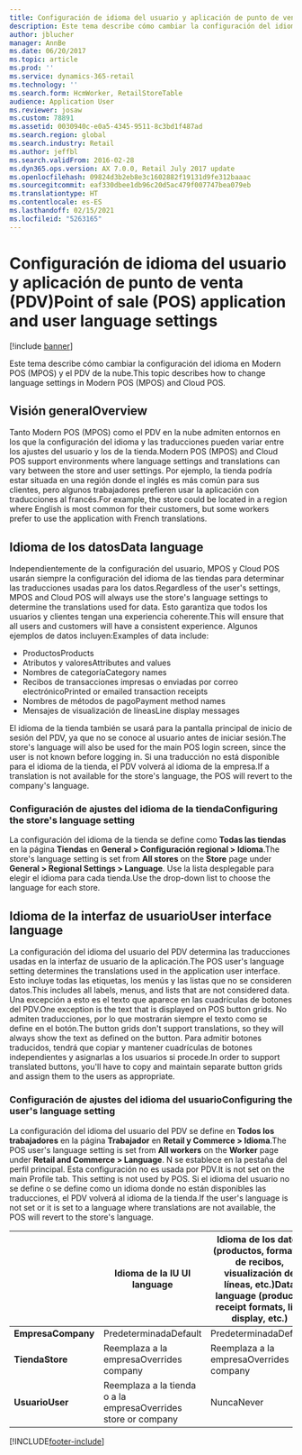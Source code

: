 ```yaml
---
title: Configuración de idioma del usuario y aplicación de punto de venta (PDV)
description: Este tema describe cómo cambiar la configuración del idioma en Modern POS (MPOS) y el PDV de la nube.
author: jblucher
manager: AnnBe
ms.date: 06/20/2017
ms.topic: article
ms.prod: ''
ms.service: dynamics-365-retail
ms.technology: ''
ms.search.form: HcmWorker, RetailStoreTable
audience: Application User
ms.reviewer: josaw
ms.custom: 78891
ms.assetid: 0030940c-e0a5-4345-9511-8c3bd1f487ad
ms.search.region: global
ms.search.industry: Retail
ms.author: jeffbl
ms.search.validFrom: 2016-02-28
ms.dyn365.ops.version: AX 7.0.0, Retail July 2017 update
ms.openlocfilehash: 09824d3b2eb8e3c1602882f19131d9fe312baaac
ms.sourcegitcommit: eaf330dbee1db96c20d5ac479f007747bea079eb
ms.translationtype: HT
ms.contentlocale: es-ES
ms.lasthandoff: 02/15/2021
ms.locfileid: "5263165"
---
```

# <a name="point-of-sale-pos-application-and-user-language-settings"></a><span data-ttu-id="768c5-103">Configuración de idioma del usuario y aplicación de punto de venta (PDV)</span><span class="sxs-lookup"><span data-stu-id="768c5-103">Point of sale (POS) application and user language settings</span></span>

[!include [banner](includes/banner.md)]

<span data-ttu-id="768c5-104">Este tema describe cómo cambiar la configuración del idioma en Modern POS (MPOS) y el PDV de la nube.</span><span class="sxs-lookup"><span data-stu-id="768c5-104">This topic describes how to change language settings in Modern POS (MPOS) and Cloud POS.</span></span>

## <a name="overview"></a><span data-ttu-id="768c5-105">Visión general</span><span class="sxs-lookup"><span data-stu-id="768c5-105">Overview</span></span>
<span data-ttu-id="768c5-106">Tanto Modern POS (MPOS) como el PDV en la nube admiten entornos en los que la configuración del idioma y las traducciones pueden variar entre los ajustes del usuario y los de la tienda.</span><span class="sxs-lookup"><span data-stu-id="768c5-106">Modern POS (MPOS) and Cloud POS support environments where language settings and translations can vary between the store and user settings.</span></span> <span data-ttu-id="768c5-107">Por ejemplo, la tienda podría estar situada en una región donde el inglés es más común para sus clientes, pero algunos trabajadores prefieren usar la aplicación con traducciones al francés.</span><span class="sxs-lookup"><span data-stu-id="768c5-107">For example, the store could be located in a region where English is most common for their customers, but some workers prefer to use the application with French translations.</span></span>

## <a name="data-language"></a><span data-ttu-id="768c5-108">Idioma de los datos</span><span class="sxs-lookup"><span data-stu-id="768c5-108">Data language</span></span>

<span data-ttu-id="768c5-109">Independientemente de la configuración del usuario, MPOS y Cloud POS usarán siempre la configuración del idioma de las tiendas para determinar las traducciones usadas para los datos.</span><span class="sxs-lookup"><span data-stu-id="768c5-109">Regardless of the user's settings, MPOS and Cloud POS will always use the store's language settings to determine the translations used for data.</span></span> <span data-ttu-id="768c5-110">Esto garantiza que todos los usuarios y clientes tengan una experiencia coherente.</span><span class="sxs-lookup"><span data-stu-id="768c5-110">This will ensure that all users and customers will have a consistent experience.</span></span> <span data-ttu-id="768c5-111">Algunos ejemplos de datos incluyen:</span><span class="sxs-lookup"><span data-stu-id="768c5-111">Examples of data include:</span></span>

- <span data-ttu-id="768c5-112">Productos</span><span class="sxs-lookup"><span data-stu-id="768c5-112">Products</span></span>
- <span data-ttu-id="768c5-113">Atributos y valores</span><span class="sxs-lookup"><span data-stu-id="768c5-113">Attributes and values</span></span>
- <span data-ttu-id="768c5-114">Nombres de categoría</span><span class="sxs-lookup"><span data-stu-id="768c5-114">Category names</span></span>
- <span data-ttu-id="768c5-115">Recibos de transacciones impresas o enviadas por correo electrónico</span><span class="sxs-lookup"><span data-stu-id="768c5-115">Printed or emailed transaction receipts</span></span>
- <span data-ttu-id="768c5-116">Nombres de métodos de pago</span><span class="sxs-lookup"><span data-stu-id="768c5-116">Payment method names</span></span>
- <span data-ttu-id="768c5-117">Mensajes de visualización de líneas</span><span class="sxs-lookup"><span data-stu-id="768c5-117">Line display messages</span></span>

<span data-ttu-id="768c5-118">El idioma de la tienda también se usará para la pantalla principal de inicio de sesión del PDV, ya que no se conoce al usuario antes de iniciar sesión.</span><span class="sxs-lookup"><span data-stu-id="768c5-118">The store's language will also be used for the main POS login screen, since the user is not known before logging in.</span></span> <span data-ttu-id="768c5-119">Si una traducción no está disponible para el idioma de la tienda, el PDV volverá al idioma de la empresa.</span><span class="sxs-lookup"><span data-stu-id="768c5-119">If a translation is not available for the store's language, the POS will revert to the company's language.</span></span>

### <a name="configuring-the-stores-language-setting"></a><span data-ttu-id="768c5-120">Configuración de ajustes del idioma de la tienda</span><span class="sxs-lookup"><span data-stu-id="768c5-120">Configuring the store's language setting</span></span>

<span data-ttu-id="768c5-121">La configuración del idioma de la tienda se define como **Todas las tiendas** en la página **Tiendas** en **General &gt; Configuración regional &gt; Idioma**.</span><span class="sxs-lookup"><span data-stu-id="768c5-121">The store's language setting is set from **All stores** on the **Store** page under **General &gt; Regional Settings &gt; Language**.</span></span> <span data-ttu-id="768c5-122">Use la lista desplegable para elegir el idioma para cada tienda.</span><span class="sxs-lookup"><span data-stu-id="768c5-122">Use the drop-down list to choose the language for each store.</span></span>

## <a name="user-interface-language"></a><span data-ttu-id="768c5-123">Idioma de la interfaz de usuario</span><span class="sxs-lookup"><span data-stu-id="768c5-123">User interface language</span></span>

<span data-ttu-id="768c5-124">La configuración del idioma del usuario del PDV determina las traducciones usadas en la interfaz de usuario de la aplicación.</span><span class="sxs-lookup"><span data-stu-id="768c5-124">The POS user's language setting determines the translations used in the application user interface.</span></span> <span data-ttu-id="768c5-125">Esto incluye todas las etiquetas, los menús y las listas que no se consideren datos.</span><span class="sxs-lookup"><span data-stu-id="768c5-125">This includes all labels, menus, and lists that are not considered data.</span></span> <span data-ttu-id="768c5-126">Una excepción a esto es el texto que aparece en las cuadrículas de botones del PDV.</span><span class="sxs-lookup"><span data-stu-id="768c5-126">One exception is the text that is displayed on POS button grids.</span></span> <span data-ttu-id="768c5-127">No admiten traducciones, por lo que mostrarán siempre el texto como se define en el botón.</span><span class="sxs-lookup"><span data-stu-id="768c5-127">The button grids don't support translations, so they will always show the text as defined on the button.</span></span> <span data-ttu-id="768c5-128">Para admitir botones traducidos, tendrá que copiar y mantener cuadrículas de botones independientes y asignarlas a los usuarios si procede.</span><span class="sxs-lookup"><span data-stu-id="768c5-128">In order to support translated buttons, you'll have to copy and maintain separate button grids and assign them to the users as appropriate.</span></span>

### <a name="configuring-the-users-language-setting"></a><span data-ttu-id="768c5-129">Configuración de ajustes del idioma del usuario</span><span class="sxs-lookup"><span data-stu-id="768c5-129">Configuring the user's language setting</span></span>

<span data-ttu-id="768c5-130">La configuración del idioma del usuario del PDV se define en **Todos los trabajadores** en la página **Trabajador** en **Retail y Commerce &gt; Idioma**.</span><span class="sxs-lookup"><span data-stu-id="768c5-130">The POS user's language setting is set from **All workers** on the **Worker** page under **Retail and Commerce &gt; Language**.</span></span> <span data-ttu-id="768c5-131">N se establece en la pestaña del perfil principal. Esta configuración no es usada por PDV.</span><span class="sxs-lookup"><span data-stu-id="768c5-131">It is not set on the main Profile tab. This setting is not used by POS.</span></span> <span data-ttu-id="768c5-132">Si el idioma del usuario no se define o se define como un idioma donde no están disponibles las traducciones, el PDV volverá al idioma de la tienda.</span><span class="sxs-lookup"><span data-stu-id="768c5-132">If the user's language is not set or it is set to a language where translations are not available, the POS will revert to the store's language.</span></span>

|             | <span data-ttu-id="768c5-133">Idioma de la IU  </span><span class="sxs-lookup"><span data-stu-id="768c5-133">UI language</span></span>                | <span data-ttu-id="768c5-134">Idioma de los datos (productos, formatos de recibos, visualización de líneas, etc.)</span><span class="sxs-lookup"><span data-stu-id="768c5-134">Data language (products, receipt formats, line display, etc.)</span></span> |
|-------------|----------------------------|---------------------------------------------------------------|
| <span data-ttu-id="768c5-135">**Empresa**</span><span class="sxs-lookup"><span data-stu-id="768c5-135">**Company**</span></span> | <span data-ttu-id="768c5-136">Predeterminada</span><span class="sxs-lookup"><span data-stu-id="768c5-136">Default</span></span>                    | <span data-ttu-id="768c5-137">Predeterminada</span><span class="sxs-lookup"><span data-stu-id="768c5-137">Default</span></span>                                                       |
| <span data-ttu-id="768c5-138">**Tienda**</span><span class="sxs-lookup"><span data-stu-id="768c5-138">**Store**</span></span>   | <span data-ttu-id="768c5-139">Reemplaza a la empresa</span><span class="sxs-lookup"><span data-stu-id="768c5-139">Overrides company</span></span>          | <span data-ttu-id="768c5-140">Reemplaza a la empresa</span><span class="sxs-lookup"><span data-stu-id="768c5-140">Overrides company</span></span>                                             |
| <span data-ttu-id="768c5-141">**Usuario**</span><span class="sxs-lookup"><span data-stu-id="768c5-141">**User**</span></span>    | <span data-ttu-id="768c5-142">Reemplaza a la tienda o a la empresa</span><span class="sxs-lookup"><span data-stu-id="768c5-142">Overrides store or company</span></span> | <span data-ttu-id="768c5-143">Nunca</span><span class="sxs-lookup"><span data-stu-id="768c5-143">Never</span></span>                                                         |


[!INCLUDE[footer-include](../includes/footer-banner.md)]